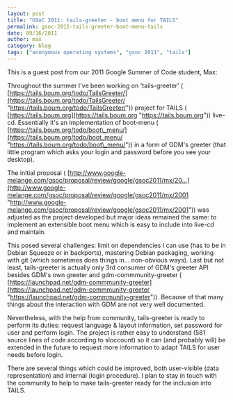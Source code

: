 ```yaml
---
layout: post
title: "GSoC 2011: tails-greeter - boot menu for TAILS"
permalink: gsoc-2011-tails-greeter-boot-menu-tails
date: 09/16/2011
author: max
category: blog
tags: ["anonymous operating systems", "gsoc 2011", "tails"]
---
```


This is a guest post from our 2011 Google Summer of Code student, Max:

Throughout the summer I've been working on 'tails-greeter' ( [https://tails.boum.org/todo/TailsGreeter/](https://tails.boum.org/todo/TailsGreeter/ "https://tails.boum.org/todo/TailsGreeter/")) project for TAILS ( [https://tails.boum.org](https://tails.boum.org "https://tails.boum.org")) live-cd. Essentially it's an implementation of boot-menu ( [https://tails.boum.org/todo/boot\_menu/](https://tails.boum.org/todo/boot_menu/ "https://tails.boum.org/todo/boot\_menu/")) in a form of GDM's greeter (that little program which asks your login and password before you see your desktop).

The initial proposal ( [http://www.google-melange.com/gsoc/proposal/review/google/gsoc2011/mx/20...](http://www.google-melange.com/gsoc/proposal/review/google/gsoc2011/mx/2001 "http://www.google-melange.com/gsoc/proposal/review/google/gsoc2011/mx/2001")) was adjusted as the project developed but major ideas remained the same: to implement an extensible boot menu which is easy to include into live-cd and maintain.

This posed several challenges: limit on dependencies I can use (has to be in Debian Squeeze or in backports), mastering Debian packaging, working with git (which sometimes does things in... non-obvious ways). Last but not least, tails-greeter is actually only 3rd consumer of GDM's greeter API besides GDM's own greeter and gdm-commmunity-greeter ( [https://launchpad.net/gdm-commmunity-greeter](https://launchpad.net/gdm-commmunity-greeter "https://launchpad.net/gdm-commmunity-greeter")). Because of that many things about the interaction with GDM are not very well documented.

Nevertheless, with the help from community, tails-greeter is ready to perform its duties: request language & layout information, set password for user and perform login. The project is rather easy to understand (581 source lines of code according to sloccount) so it can (and probably will) be extended in the future to request more information to adapt TAILS for user needs before login.

There are several things which could be improved, both user-visible (data representation) and internal (login procedure). I plan to stay in touch with the community to help to make tails-greeter ready for the inclusion into TAILS.

